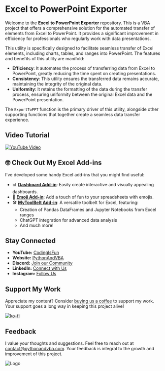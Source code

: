 # Excel to PowerPoint Exporter

Welcome to the **Excel to PowerPoint Exporter** repository. This is a VBA project that offers a comprehensive solution for the automated transfer of elements from Excel to PowerPoint. It provides a significant improvement in efficiency for professionals who regularly work with data presentations.

This utility is specifically designed to facilitate seamless transfer of Excel elements, including charts, tables, and ranges into PowerPoint. The features and benefits of this utility are manifold:

- **Efficiency**: It automates the process of transferring data from Excel to PowerPoint, greatly reducing the time spent on creating presentations.
- **Consistency**: This utility ensures the transferred data remains accurate, maintaining the integrity of the original data.
- **Uniformity**: It retains the formatting of the data during the transfer process, ensuring uniformity between the original Excel data and the PowerPoint presentation.

The `ExportToPPT` function is the primary driver of this utility, alongside other supporting functions that together create a seamless data transfer experience.

## Video Tutorial
[![YouTube Video](https://img.youtube.com/vi/19RTTg5Kw0w/0.jpg)](https://youtu.be/19RTTg5Kw0w)


## 🤓 Check Out My Excel Add-ins
I've developed some handy Excel add-ins that you might find useful:

- 📊 **[Dashboard Add-in](https://pythonandvba.com/grafly)**: Easily create interactive and visually appealing dashboards.
- 🤪 **[Emoji Add-in](https://pythonandvba.com/emojify)**: Add a touch of fun to your spreadsheets with emojis.
- 🛠️ **[MyToolBelt Add-in](https://pythonandvba.com/mytoolbelt)**: A versatile toolbelt for Excel, featuring:
  - Creation of Pandas DataFrames and Jupyter Notebooks from Excel ranges
  - ChatGPT integration for advanced data analysis
  - And much more!


## Stay Connected
- **YouTube:** [CodingIsFun](https://youtube.com/c/CodingIsFun)
- **Website:** [PythonAndVBA](https://pythonandvba.com)
- **Discord:** [Join our Community](https://pythonandvba.com/discord)
- **LinkedIn:** [Connect with Us](https://www.linkedin.com/in/sven-bosau/)
- **Instagram:** [Follow Us](https://www.instagram.com/sven_bosau/)

## Support My Work
Appreciate my content? Consider [buying us a coffee](https://pythonandvba.com/coffee-donation) to support my work. Your support goes a long way in keeping this project alive!

[![ko-fi](https://ko-fi.com/img/githubbutton_sm.svg)](https://pythonandvba.com/coffee-donation)

## Feedback
I value your thoughts and suggestions. Feel free to reach out at contact@pythonandvba.com. Your feedback is integral to the growth and improvement of this project.

![Logo](https://www.pythonandvba.com/banner-img)

